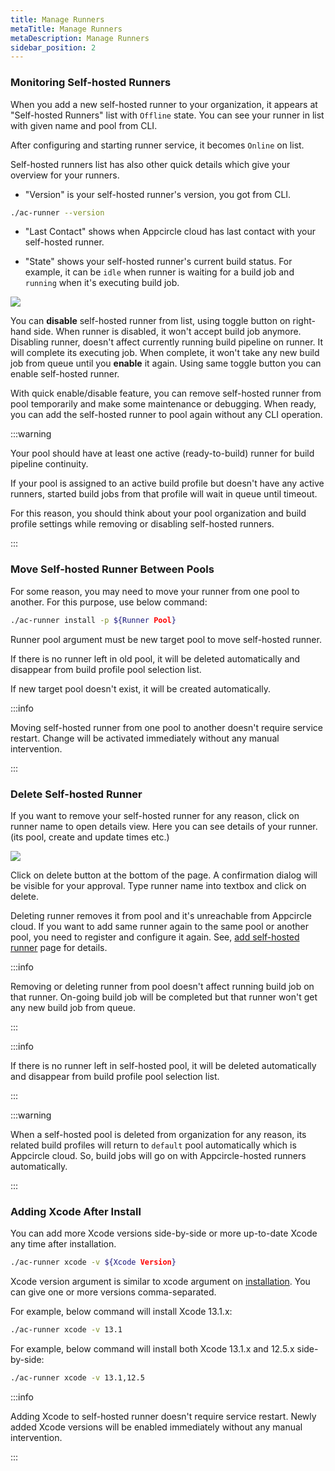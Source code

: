 ```yaml
---
title: Manage Runners
metaTitle: Manage Runners
metaDescription: Manage Runners
sidebar_position: 2
---
```


### Monitoring Self-hosted Runners

When you add a new self-hosted runner to your organization, it appears at "Self-hosted Runners" list with `Offline` state. You can see your runner in list with given name and pool from CLI.

After configuring and starting runner service, it becomes `Online` on list.

Self-hosted runners list has also other quick details which give your overview for your runners.

- "Version" is your self-hosted runner's version, you got from CLI.

```bash
./ac-runner --version
```

- "Last Contact" shows when Appcircle cloud has last contact with your self-hosted runner.

- "State" shows your self-hosted runner's current build status. For example, it can be `idle` when runner is waiting for a build job and `running` when it's executing build job.

![](https://cdn.appcircle.io/docs/assets/self-hosted-runner-runners-01.png)

You can **disable** self-hosted runner from list, using toggle button on right-hand side. When runner is disabled, it won't accept build job anymore. Disabling runner, doesn't affect currently running build pipeline on runner. It will complete its executing job. When complete, it won't take any new build job from queue until you **enable** it again. Using same toggle button you can enable self-hosted runner.

With quick enable/disable feature, you can remove self-hosted runner from pool temporarily and make some maintenance or debugging. When ready, you can add the self-hosted runner to pool again without any CLI operation.

:::warning

Your pool should have at least one active (ready-to-build) runner for build pipeline continuity.

If your pool is assigned to an active build profile but doesn't have any active runners, started build jobs from that profile will wait in queue until timeout.

For this reason, you should think about your pool organization and build profile settings while removing or disabling self-hosted runners.

:::

### Move Self-hosted Runner Between Pools

For some reason, you may need to move your runner from one pool to another. For this purpose, use below command:

```bash
./ac-runner install -p ${Runner Pool}
```

Runner pool argument must be new target pool to move self-hosted runner.

If there is no runner left in old pool, it will be deleted automatically and disappear from build profile pool selection list.

If new target pool doesn't exist, it will be created automatically.

:::info

Moving self-hosted runner from one pool to another doesn't require service restart. Change will be activated immediately without any manual intervention.

:::

### Delete Self-hosted Runner

If you want to remove your self-hosted runner for any reason, click on runner name to open details view. Here you can see details of your runner. (its pool, create and update times etc.)

![](https://cdn.appcircle.io/docs/assets/self-hosted-runner-runner-detail-01.png)

Click on delete button at the bottom of the page. A confirmation dialog will be visible for your approval. Type runner name into textbox and click on delete.

Deleting runner removes it from pool and it's unreachable from Appcircle cloud. If you want to add same runner again to the same pool or another pool, you need to register and configure it again. See, [add self-hosted runner](../installation) page for details.

:::info

Removing or deleting runner from pool doesn't affect running build job on that runner. On-going build job will be completed but that runner won't get any new build job from queue.

:::

:::info

If there is no runner left in self-hosted pool, it will be deleted automatically and disappear from build profile pool selection list.

:::

:::warning

When a self-hosted pool is deleted from organization for any reason, its related build profiles will return to `default` pool automatically which is Appcircle cloud. So, build jobs will go on with Appcircle-hosted runners automatically.

:::

### Adding Xcode After Install

You can add more Xcode versions side-by-side or more up-to-date Xcode any time after installation.

```bash
./ac-runner xcode -v ${Xcode Version}
```

Xcode version argument is similar to xcode argument on [installation](../installation#3-configure). You can give one or more versions comma-separated.

For example, below command will install Xcode 13.1.x:

```bash
./ac-runner xcode -v 13.1
```

For example, below command will install both Xcode 13.1.x and 12.5.x side-by-side:

```bash
./ac-runner xcode -v 13.1,12.5
```

:::info

Adding Xcode to self-hosted runner doesn't require service restart. Newly added Xcode versions will be enabled immediately without any manual intervention.

:::
